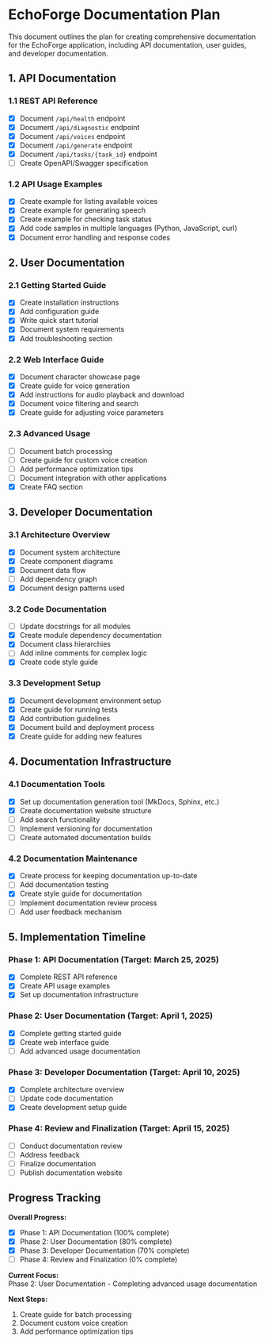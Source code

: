# EchoForge Documentation Plan

This document outlines the plan for creating comprehensive documentation for the EchoForge application, including API documentation, user guides, and developer documentation.

## 1. API Documentation

### 1.1 REST API Reference
- [x] Document `/api/health` endpoint
- [x] Document `/api/diagnostic` endpoint
- [x] Document `/api/voices` endpoint
- [x] Document `/api/generate` endpoint
- [x] Document `/api/tasks/{task_id}` endpoint
- [ ] Create OpenAPI/Swagger specification

### 1.2 API Usage Examples
- [x] Create example for listing available voices
- [x] Create example for generating speech
- [x] Create example for checking task status
- [x] Add code samples in multiple languages (Python, JavaScript, curl)
- [x] Document error handling and response codes

## 2. User Documentation

### 2.1 Getting Started Guide
- [x] Create installation instructions
- [x] Add configuration guide
- [x] Write quick start tutorial
- [x] Document system requirements
- [x] Add troubleshooting section

### 2.2 Web Interface Guide
- [x] Document character showcase page
- [x] Create guide for voice generation
- [x] Add instructions for audio playback and download
- [x] Document voice filtering and search
- [x] Create guide for adjusting voice parameters

### 2.3 Advanced Usage
- [ ] Document batch processing
- [ ] Create guide for custom voice creation
- [ ] Add performance optimization tips
- [ ] Document integration with other applications
- [x] Create FAQ section

## 3. Developer Documentation

### 3.1 Architecture Overview
- [x] Document system architecture
- [x] Create component diagrams
- [x] Document data flow
- [ ] Add dependency graph
- [x] Document design patterns used

### 3.2 Code Documentation
- [ ] Update docstrings for all modules
- [x] Create module dependency documentation
- [x] Document class hierarchies
- [ ] Add inline comments for complex logic
- [x] Create code style guide

### 3.3 Development Setup
- [x] Document development environment setup
- [x] Create guide for running tests
- [x] Add contribution guidelines
- [x] Document build and deployment process
- [x] Create guide for adding new features

## 4. Documentation Infrastructure

### 4.1 Documentation Tools
- [x] Set up documentation generation tool (MkDocs, Sphinx, etc.)
- [x] Create documentation website structure
- [ ] Add search functionality
- [ ] Implement versioning for documentation
- [ ] Create automated documentation builds

### 4.2 Documentation Maintenance
- [x] Create process for keeping documentation up-to-date
- [ ] Add documentation testing
- [x] Create style guide for documentation
- [ ] Implement documentation review process
- [ ] Add user feedback mechanism

## 5. Implementation Timeline

### Phase 1: API Documentation (Target: March 25, 2025)
- [x] Complete REST API reference
- [x] Create API usage examples
- [x] Set up documentation infrastructure

### Phase 2: User Documentation (Target: April 1, 2025)
- [x] Complete getting started guide
- [x] Create web interface guide
- [ ] Add advanced usage documentation

### Phase 3: Developer Documentation (Target: April 10, 2025)
- [x] Complete architecture overview
- [ ] Update code documentation
- [x] Create development setup guide

### Phase 4: Review and Finalization (Target: April 15, 2025)
- [ ] Conduct documentation review
- [ ] Address feedback
- [ ] Finalize documentation
- [ ] Publish documentation website

## Progress Tracking

**Overall Progress:**  
- [x] Phase 1: API Documentation (100% complete)
- [x] Phase 2: User Documentation (80% complete)
- [x] Phase 3: Developer Documentation (70% complete)
- [ ] Phase 4: Review and Finalization (0% complete)

**Current Focus:**  
Phase 2: User Documentation - Completing advanced usage documentation

**Next Steps:**
1. Create guide for batch processing
2. Document custom voice creation
3. Add performance optimization tips 